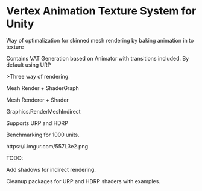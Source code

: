 # Vertex Animation Texture System for Unity

Way of optimalization for skinned mesh rendering by baking animation in to texture

Contains VAT Generation based on Animator with transitions included.
By default using URP

<p align="left">>Three way of rendering.</p>
<p align="left">Mesh Render + ShaderGraph</p>
<p align="left">Mesh Renderer + Shader</p>
<p align="left">Graphics.RenderMeshIndirect</p>

<p align="left">Supports URP and HDRP</p>

<p align="left">Benchmarking for 1000 units.</p>
https://i.imgur.com/557L3e2.png

<p align="left">TODO:</p>
<p align="left">Add shadows for indirect rendering.</p>
<p align="left">Cleanup packages for URP and HDRP shaders with examples.</p>
